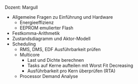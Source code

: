 Dozent: Margull

- Allgemeine Fragen zu Einführung und Hardware 
  - Energieeffizienz
  - EEPROM emulierter Flash
- Festkomma-Arithmetik
- Zustandsdiagramm und Aktor-Modell
- Scheduling 
  - RMS, DMS, EDF Ausführbarkeit prüfen
  - Multicore 
    - Last und Dichte berechnen
    - Tasks auf Kerne aufteilen mit Worst Fit Decreasing
    - Ausführbarkeit pro Kern überprüfen (RTA)
  - Processor Demand Analyse